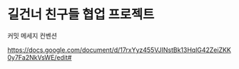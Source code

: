 # 길건너 친구들 협업 프로젝트

커밋 메세지 컨벤션

https://docs.google.com/document/d/17rxYyz455VJINstBk13HqlG42ZeiZKK0y7Fa2NkVsWE/edit#
